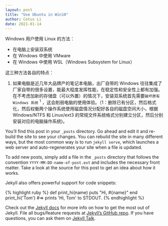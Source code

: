 ```yaml
---
layout: post
title: "Use Ubuntu in Win10"
author: Cetus Li
date: 2021-01-14
---
```

Windows 用户使用 Linux 的方法：
- 在电脑上安装双系统
- 在 Windows 中使用 VMware
- 在 Windows 中使用 WSL（Windows Subsystem for Linux）

这三种方法各自的特点：
1. 如果电脑是近几年大品牌产的笔记本电脑，出厂自带的 Windows 往往集成了厂家自带的很多设置，能最大程度发挥性能，在稳定性和安全性上都有加强。在不考虑加新的存储盘（可以外置）的情况下，安装双系统首先需要`破坏原有 Windows 系统` <sup>1</sup> ，这会削弱电脑的使用体验。（1：删除已有分区，然后格式化，然后权衡两个操作系统使用磁盘情况分配好各自的磁盘空间大小，根据  Windows/NTFS 和 Linux/ext3 的常规文件系统格式分别建立分区，然后分别安装对应的电脑操作系统)。



You’ll find this post in your `_posts` directory. Go ahead and edit it and re-build the site to see your changes. You can rebuild the site in many different ways, but the most common way is to run `jekyll serve`, which launches a web server and auto-regenerates your site when a file is updated.

To add new posts, simply add a file in the `_posts` directory that follows the convention `YYYY-MM-DD-name-of-post.ext` and includes the necessary front matter. Take a look at the source for this post to get an idea about how it works.

Jekyll also offers powerful support for code snippets:

{% highlight ruby %}
def print_hi(name)
  puts "Hi, #{name}"
end
print_hi('Tom')
#=> prints 'Hi, Tom' to STDOUT.
{% endhighlight %}

Check out the [Jekyll docs][jekyll-docs] for more info on how to get the most out of Jekyll. File all bugs/feature requests at [Jekyll’s GitHub repo][jekyll-gh]. If you have questions, you can ask them on [Jekyll Talk][jekyll-talk].

[jekyll-docs]: http://jekyllrb.com/docs/home
[jekyll-gh]:   https://github.com/jekyll/jekyll
[jekyll-talk]: https://talk.jekyllrb.com/
